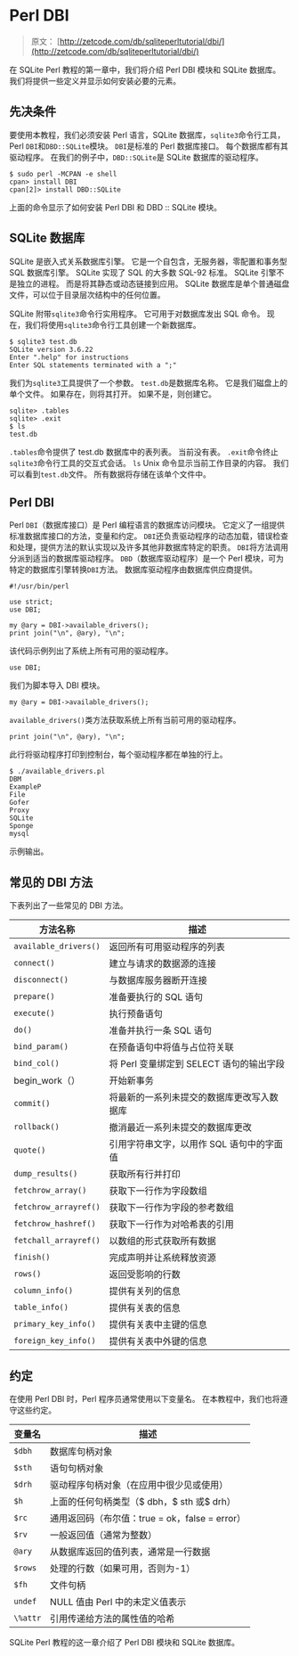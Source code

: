 # Perl DBI

> 原文： [http://zetcode.com/db/sqliteperltutorial/dbi/](http://zetcode.com/db/sqliteperltutorial/dbi/)

在 SQLite Perl 教程的第一章中，我们将介绍 Perl DBI 模块和 SQLite 数据库。 我们将提供一些定义并显示如何安装必要的元素。

## 先决条件

要使用本教程，我们必须安装 Perl 语言，SQLite 数据库，`sqlite3`命令行工具，Perl `DBI`和`DBD::SQLite`模块。 `DBI`是标准的 Perl 数据库接口。 每个数据库都有其驱动程序。 在我们的例子中，`DBD::SQLite`是 SQLite 数据库的驱动程序。

```
$ sudo perl -MCPAN -e shell
cpan> install DBI
cpan[2]> install DBD::SQLite

```

上面的命令显示了如何安装 Perl DBI 和 DBD :: SQLite 模块。

## SQLite 数据库

SQLite 是嵌入式关系数据库引擎。 它是一个自包含，无服务器，零配置和事务型 SQL 数据库引擎。 SQLite 实现了 SQL 的大多数 SQL-92 标准。 SQLite 引擎不是独立的进程。 而是将其静态或动态链接到应用。 SQLite 数据库是单个普通磁盘文件，可以位于目录层次结构中的任何位置。

SQLite 附带`sqlite3`命令行实用程序。 它可用于对数据库发出 SQL 命令。 现在，我们将使用`sqlite3`命令行工具创建一个新数据库。

```
$ sqlite3 test.db
SQLite version 3.6.22
Enter ".help" for instructions
Enter SQL statements terminated with a ";"

```

我们为`sqlite3`工具提供了一个参数。 `test.db`是数据库名称。 它是我们磁盘上的单个文件。 如果存在，则将其打开。 如果不是，则创建它。

```
sqlite> .tables
sqlite> .exit
$ ls
test.db

```

`.tables`命令提供了 test.db 数据库中的表列表。 当前没有表。 `.exit`命令终止`sqlite3`命令行工具的交互式会话。 `ls` Unix 命令显示当前工作目录的内容。 我们可以看到`test.db`文件。 所有数据将存储在该单个文件中。

## Perl DBI

Perl `DBI`（数据库接口）是 Perl 编程语言的数据库访问模块。 它定义了一组提供标准数据库接口的方法，变量和约定。 `DBI`还负责驱动程序的动态加载，错误检查和处理，提供方法的默认实现以及许多其他非数据库特定的职责。 `DBI`将方法调用分派到适当的数据库驱动程序。 `DBD`（数据库驱动程序）是一个 Perl 模块，可为特定的数据库引擎转换`DBI`方法。 数据库驱动程序由数据库供应商提供。

```
#!/usr/bin/perl

use strict;
use DBI;

my @ary = DBI->available_drivers();
print join("\n", @ary), "\n";

```

该代码示例列出了系统上所有可用的驱动程序。

```
use DBI;

```

我们为脚本导入 DBI 模块。

```
my @ary = DBI->available_drivers();

```

`available_drivers()`类方法获取系统上所有当前可用的驱动程序。

```
print join("\n", @ary), "\n";

```

此行将驱动程序打印到控制台，每个驱动程序都在单独的行上。

```
$ ./available_drivers.pl
DBM
ExampleP
File
Gofer
Proxy
SQLite
Sponge
mysql

```

示例输出。

## 常见的 DBI 方法

下表列出了一些常见的 DBI 方法。

| 方法名称 | 描述 |
| --- | --- |
| `available_drivers()` | 返回所有可用驱动程序的列表 |
| `connect()` | 建立与请求的数据源的连接 |
| `disconnect()` | 与数据库服务器断开连接 |
| `prepare()` | 准备要执行的 SQL 语句 |
| `execute()` | 执行预备语句 |
| `do()` | 准备并执行一条 SQL 语句 |
| `bind_param()` | 在预备语句中将值与占位符关联 |
| `bind_col()` | 将 Perl 变量绑定到 SELECT 语句的输出字段 |
| begin_work（） | 开始新事务 |
| `commit()` | 将最新的一系列未提交的数据库更改写入数据库 |
| `rollback()` | 撤消最近一系列未提交的数据库更改 |
| `quote()` | 引用字符串文字，以用作 SQL 语句中的字面值 |
| `dump_results()` | 获取所有行并打印 |
| `fetchrow_array()` | 获取下一行作为字段数组 |
| `fetchrow_arrayref()` | 获取下一行作为字段的参考数组 |
| `fetchrow_hashref()` | 获取下一行作为对哈希表的引用 |
| `fetchall_arrayref()` | 以数组的形式获取所有数据 |
| `finish()` | 完成声明并让系统释放资源 |
| `rows()` | 返回受影响的行数 |
| `column_info()` | 提供有关列的信息 |
| `table_info()` | 提供有关表的信息 |
| `primary_key_info()` | 提供有关表中主键的信息 |
| `foreign_key_info()` | 提供有关表中外键的信息 |

## 约定

在使用 Perl DBI 时，Perl 程序员通常使用以下变量名。 在本教程中，我们也将遵守这些约定。

| 变量名 | 描述 |
| --- | --- |
| `$dbh` | 数据库句柄对象 |
| `$sth` | 语句句柄对象 |
| `$drh` | 驱动程序句柄对象（在应用中很少见或使用） |
| `$h` | 上面的任何句柄类型（$ dbh，$ sth 或$ drh） |
| `$rc` | 通用返回码（布尔值：true = ok，false = error） |
| `$rv` | 一般返回值（通常为整数） |
| `@ary` | 从数据库返回的值列表，通常是一行数据 |
| `$rows` | 处理的行数（如果可用，否则为-1） |
| `$fh` | 文件句柄 |
| `undef` | NULL 值由 Perl 中的未定义值表示 |
| `\%attr` | 引用传递给方法的属性值的哈希 |

SQLite Perl 教程的这一章介绍了 Perl DBI 模块和 SQLite 数据库。